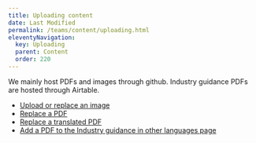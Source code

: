 ```yaml
---
title: Uploading content
date: Last Modified 
permalink: /teams/content/uploading.html
eleventyNavigation:
  key: Uploading
  parent: Content
  order: 220
---
```


We mainly host PDFs and images through github. Industry guidance PDFs are hosted through Airtable.

* [Upload or replace an image](https://cagov.github.io/covid19.ca.gov-site-eng-playbook/teams/content/upload-image.html)
* [Replace a PDF](https://cagov.github.io/covid19.ca.gov-site-eng-playbook/teams/content/replace-pdf.html)
* [Replace a translated PDF](https://cagov.github.io/covid19.ca.gov-site-eng-playbook/teams/content/replace-translated-pdf.html)
* [Add a PDF to the Industry guidance in other languages page](https://cagov.github.io/covid19.ca.gov-site-eng-playbook/teams/content/ig-other-languages.html)
